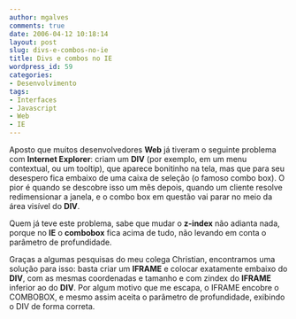 ```yaml
---
author: mgalves
comments: true
date: 2006-04-12 10:18:14
layout: post
slug: divs-e-combos-no-ie
title: Divs e combos no IE
wordpress_id: 59
categories:
- Desenvolvimento
tags:
- Interfaces
- Javascript
- Web
- IE
---
```


Aposto que muitos desenvolvedores **Web** já tiveram o seguinte problema com **Internet Explorer**: criam um **DIV** (por exemplo, em um menu contextual, ou um tooltip), que aparece bonitinho na tela, mas que para seu desespero fica embaixo de uma caixa de seleção (o famoso combo box). O pior é quando se descobre isso um mês depois, quando um cliente resolve redimensionar a janela, e o combo box em questão vai parar no meio da área visível do **DIV**.

Quem já teve este problema, sabe que mudar o **z-index** não adianta nada, porque no **IE** o **combobox** fica acima de tudo, não levando em conta o parâmetro de profundidade.

Graças a algumas pesquisas do meu colega Christian, encontramos uma solução para isso: basta criar um **IFRAME** e colocar exatamente embaixo do **DIV**, com as mesmas coordenadas e tamanho e com zindex do **IFRAME** inferior ao do **DIV**. Por algum motivo que me escapa, o IFRAME encobre o COMBOBOX, e mesmo assim aceita o parâmetro de profundidade, exibindo o DIV de forma correta.
